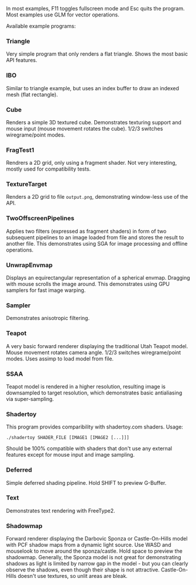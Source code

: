 In most examples, F11 toggles fullscreen mode and Esc quits the program. Most examples use GLM for vector operations.

Available example programs:

### Triangle

Very simple program that only renders a flat triangle. Shows the most basic API features.

### IBO

Similar to triangle example, but uses an index buffer to draw an indexed mesh (flat rectangle).

### Cube

Renders a simple 3D textured cube. Demonstrates texturing support and mouse input (mouse movement rotates the cube). 1/2/3 switches wiregrame/point modes.

### FragTest1

Rendrers a 2D grid, only using a fragment shader. Not very interesting, mostly used for compatibility tests.

### TextureTarget

Renders a 2D grid to file `output.png`, demonstrating window-less use of the API.

### TwoOffscreenPipelines

Applies two filters (expressed as fragment shaders) in form of two subsequent pipelines to an image loaded from file and stores the result to another file. This demonstrates using SGA for image processing and offline operations.

### UnwrapEnvmap

Displays an equirectangular representation of a spherical envmap. Dragging with mouse scrolls the image around. This demonstrates using GPU samplers for fast image warping.

### Sampler

Demonstrates anisotropic filtering.

### Teapot

A very basic forward renderer displaying the traditional Utah Teapot model. Mouse movement rotates camera angle. 1/2/3 switches wiregrame/point modes. Uses assimp to load model from file.

### SSAA

Teapot model is rendered in a higher resolution, resulting image is downsampled to target resolution, which demonstrates basic antialiasing via super-sampling.

### Shadertoy

This program provides comparibility with shadertoy.com shaders. Usage:
```
./shadertoy SHADER_FILE [IMAGE1 [IMAGE2 [...]]]
```
Should be 100% compatible with shaders that don't use any external features except for mouse input and image sampling.

### Deferred

Simple deferred shading pipeline. Hold SHIFT to preview G-Buffer.

### Text

Demonstrates text rendering with FreeType2.

### Shadowmap

Forward renderer displaying the Darbovic Sponza or Castle-On-Hills model with PCF shadow maps from a dynamic light source. Use WASD and mouselook to move around the sponza/castle. Hold space to preview the shadowmap. Generally, the Sponza model is not great for demonstrating shadows as light is limited by narrow gap in the model - but you can clearly observe the shadows, even though their shape is not attractive. Castle-On-Hills doesn't use textures, so unlit areas are bleak.
